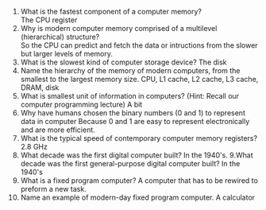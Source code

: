 1. What is the fastest component of a computer memory?  
   The CPU register
2. Why is modern computer memory comprised of a multilevel (hierarchical) structure?   
  So the CPU can predict and fetch the data or intructions from the slower but larger levels of memory.
3. What is the slowest kind of computer storage device?
   The disk
4. Name the hierarchy of the memory of modern computers, from the smallest to the largest memory size.
   CPU, L1 cache, L2 cache, L3 cache, DRAM, disk
5. What is smallest unit of information in computers? (Hint: Recall our computer programming lecture)
   A bit
6. Why have humans chosen the binary numbers (0 and 1) to represent data in computer
   Because 0 and 1 are easy to represent electronically and are more efficient.
7. What is the typical speed of contemporary computer memory registers?
   2.8 GHz
8. What decade was the first digital computer built?
   In the 1940's.
9.What decade was the first general-purpose digital computer built?
  In the 1940's
10. What is a fixed program computer?
  A computer that has to be rewired to preform a new task.
11. Name an example of modern-day fixed program computer.
    A calculator
    



